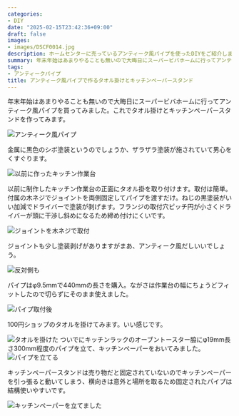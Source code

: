 ```yaml
---
categories:
- DIY
date: "2025-02-15T23:42:36+09:00"
draft: false
images:
- images/DSCF0014.jpg
description: ホームセンターに売っているアンティーク風パイプを使ったDIYをご紹介します。タオル掛けとキッチンペーパースタンドを作りました。
summary: 年末年始はあまりやることも無いので大晦日にスーパービバホームに行ってアンティーク風パイプを買ってみました。これでタオル掛けとキッチンペーパースタンドを作ってみます。
tags:
- アンティークパイプ
title: アンティーク風パイプで作るタオル掛けとキッチンペーパースタンド
---
```


年末年始はあまりやることも無いので大晦日にスーパービバホームに行ってアンティーク風パイプを買ってみました。これでタオル掛けとキッチンペーパースタンドを作ってみます。

![アンティーク風パイプ](./images/DSCF0005.jpg)

金属に黒色のシボ塗装というのでしょうか、ザラザラ塗装が施されていて男心をくすぐります。

![以前に作ったキッチン作業台](./images/DSCF0006.jpg)

以前に制作したキッチン作業台の正面にタオル掛を取り付けます。取付は簡単。付属の木ネジでジョイントを両側固定してパイプを渡すだけ。ねじの黒塗装がいい加減でドライバーで塗装が剥げます。フランジの取付穴ピッチ円が小さくドライバーが頭に干渉し斜めになるため締め付けにくいです。

![ジョイントを木ネジで取付](./images/DSCF0010.jpg)

ジョイントも少し塗装剥げがありますがまあ、アンティーク風だしいいでしょう。

![反対側も](./images/DSCF0012.jpg)

パイプはφ9.5mmで440mmの長さを購入。ながさは作業台の幅にちょうどフィットしたので切らずにそのまま使えました。

![パイプ取付後](./images/DSCF0011.jpg)

100円ショップのタオルを掛けてみます。いい感じです。

![タオルを掛けた](./images/DSCF0014.jpg)
ついでにキッチンラックのオーブントースター脇にφ19mm長さ300mm程度のパイプを立て、キッチンペーパーをおいてみました。
![パイプを立てる](./images/DSCF0019.jpg)

キッチンペーパースタンドは売り物だと固定されていないのでキッチンペーパーを引っ張ると動いてしまう、横向きは意外と場所を取るため固定されたパイプは結構使いやすいです。

![キッチンペーパーを立てました](./images/DSCF0020.jpg)
